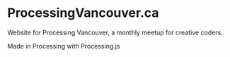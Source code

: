 ProcessingVancouver.ca
======================


Website for Processing Vancouver, a monthly meetup for creative coders.

Made in Processing with Processing.js
